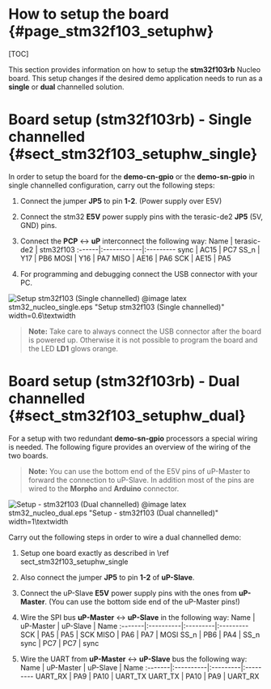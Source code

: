 How to setup the board {#page_stm32f103_setuphw}
============

[TOC]

This section provides information on how to setup the **stm32f103rb** Nucleo board.
This setup changes if the desired demo application needs to run as a **single**
or **dual** channelled solution.

# Board setup (stm32f103rb) - Single channelled    {#sect_stm32f103_setuphw_single}
In order to setup the board for the **demo-cn-gpio** or the **demo-sn-gpio** in
single channelled configuration, carry out the following steps:
1. Connect the jumper **JP5** to pin **1-2**. (Power supply over E5V)
2. Connect the stm32 **E5V** power supply pins with the terasic-de2 **JP5**
  (5V, GND) pins.
3. Connect the **PCP** <-> **uP** interconnect the following way:
    Name   | terasic-de2 | stm32f103
    :------|:------------|:---------
    sync   | AC15        | PC7
    SS_n   | Y17         | PB6
    MOSI   | Y16         | PA7
    MISO   | AE16        | PA6
    SCK    | AE15        | PA5

4. For programming and debugging connect the USB connector with your PC.

![Setup stm32f103 (Single channelled)](stm32_nucleo_single.png)
@image latex stm32_nucleo_single.eps "Setup stm32f103 (Single channelled)" width=0.6\textwidth

> **Note:** Take care to always connect the USB connector after the board is
> powered up. Otherwise it is not possible to program the board and the LED **LD1**
> glows orange.

# Board setup (stm32f103rb) - Dual channelled    {#sect_stm32f103_setuphw_dual}
For a setup with two redundant **demo-sn-gpio** processors a special wiring is
needed. The following figure provides an overview of the wiring of the two boards.

> **Note:** You can use the bottom end of the E5V pins of uP-Master to forward
> the connection to uP-Slave. In addition most of the pins are wired to the
> **Morpho** and **Arduino** connector.

![Setup - stm32f103 (Dual channelled)](stm32_nucleo_dual.png)
@image latex stm32_nucleo_dual.eps "Setup - stm32f103 (Dual channelled)" width=1\textwidth

Carry out the following steps in order to wire a dual channelled demo:
1. Setup one board exactly as described in \ref sect_stm32f103_setuphw_single
2. Also connect the jumper **JP5** to pin **1-2** of **uP-Slave**.
3. Connect the uP-Slave **E5V** power supply pins with the ones from **uP-Master**.
   (You can use the bottom side end of the uP-Master pins!)
4. Wire the SPI bus **uP-Master** <-> **uP-Slave** in the following way:
    Name    | uP-Master | uP-Slave | Name
    :-------|:----------|:---------|:---------
    SCK     | PA5       | PA5      | SCK
    MISO    | PA6       | PA7      | MOSI
    SS_n    | PB6       | PA4      | SS_n
    sync    | PC7       | PC7      | sync

5. Wire the UART from **uP-Master** <-> **uP-Slave** bus the following way:
    Name    | uP-Master | uP-Slave | Name
    :-------|:----------|:---------|:---------
    UART_RX | PA9       | PA10     | UART_TX
    UART_TX | PA10      | PA9      | UART_RX
